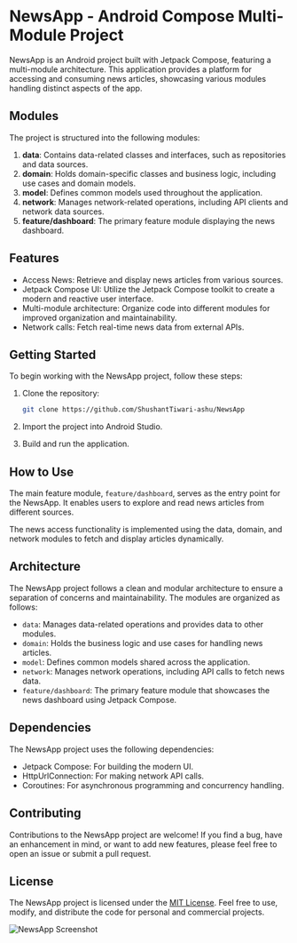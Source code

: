 # NewsApp - Android Compose Multi-Module Project

NewsApp is an Android project built with Jetpack Compose, featuring a multi-module architecture. This application provides a platform for accessing and consuming news articles, showcasing various modules handling distinct aspects of the app.

## Modules

The project is structured into the following modules:

1. **data**: Contains data-related classes and interfaces, such as repositories and data sources.
2. **domain**: Holds domain-specific classes and business logic, including use cases and domain models.
3. **model**: Defines common models used throughout the application.
4. **network**: Manages network-related operations, including API clients and network data sources.
5. **feature/dashboard**: The primary feature module displaying the news dashboard.

## Features

- Access News: Retrieve and display news articles from various sources.
- Jetpack Compose UI: Utilize the Jetpack Compose toolkit to create a modern and reactive user interface.
- Multi-module architecture: Organize code into different modules for improved organization and maintainability.
- Network calls: Fetch real-time news data from external APIs.

## Getting Started

To begin working with the NewsApp project, follow these steps:

1. Clone the repository:

   ```bash
   git clone https://github.com/ShushantTiwari-ashu/NewsApp
   ```

2. Import the project into Android Studio.

3. Build and run the application.

## How to Use

The main feature module, `feature/dashboard`, serves as the entry point for the NewsApp. It enables users to explore and read news articles from different sources.

The news access functionality is implemented using the data, domain, and network modules to fetch and display articles dynamically.

## Architecture

The NewsApp project follows a clean and modular architecture to ensure a separation of concerns and maintainability. The modules are organized as follows:

- `data`: Manages data-related operations and provides data to other modules.
- `domain`: Holds the business logic and use cases for handling news articles.
- `model`: Defines common models shared across the application.
- `network`: Manages network operations, including API calls to fetch news data.
- `feature/dashboard`: The primary feature module that showcases the news dashboard using Jetpack Compose.

## Dependencies

The NewsApp project uses the following dependencies:

- Jetpack Compose: For building the modern UI.
- HttpUrlConnection: For making network API calls.
- Coroutines: For asynchronous programming and concurrency handling.

## Contributing

Contributions to the NewsApp project are welcome! If you find a bug, have an enhancement in mind, or want to add new features, please feel free to open an issue or submit a pull request.

## License

The NewsApp project is licensed under the [MIT License](LICENSE). Feel free to use, modify, and distribute the code for personal and commercial projects.

![NewsApp Screenshot](https://github.com/ShushantTiwari-ashu/NewsApp/assets/20141043/2fb845e8-646a-41cc-81c1-79afa1ab6b73)